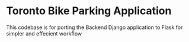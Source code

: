 # Toronto Bike Parking Application

This codebase is for porting the Backend Django application to Flask for simpler and effecient workflow